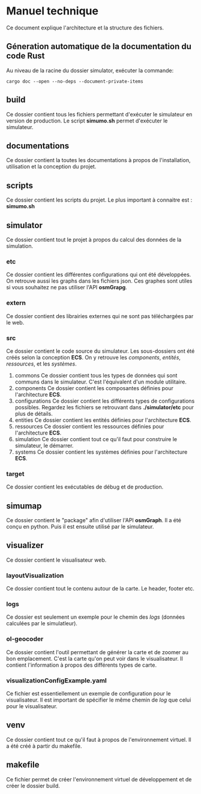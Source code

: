 # Manuel technique #
Ce document explique l'architecture et la structure des fichiers.

## Géneration automatique de la documentation du code Rust
Au niveau de la racine du dossier simulator, exécuter la commande:
```
cargo doc --open --no-deps --document-private-items
```

## build ##
Ce dossier contient tous les fichiers permettant d'exécuter le simulateur en version de production.
Le script **simumo.sh** permet d'exécuter le simulateur.

## documentations ##
Ce dossier contient la toutes les documentations à propos de l'installation, utilisation et la conception du projet.

## scripts ##
Ce dossier contient les scripts du projet. Le plus important à connaitre est : **simumo.sh**

## simulator ##
Ce dossier contient tout le projet à propos du calcul des données de la simulation. 
### etc
Ce dossier contient les différentes configurations qui ont été développées. On retrouve aussi les graphs dans les fichiers json. Ces graphes sont utiles si vous souhaitez ne pas utiliser l'API **osmGrapg**.
### extern
Ce dossier contient des librairies externes qui ne sont pas téléchargées par le web.
### src
Ce dossier contient le code source du simulateur. Les sous-dossiers ont été créés selon la conception **ECS**. On y retrouve les *components*, *entités*, *ressources*, et les *systèmes*.
1. commons
    Ce dossier contient tous les types de données qui sont communs dans le simulateur. C'est l'équivalent d'un module utilitaire.
2. components
    Ce dossier contient les composantes définies pour l'architecture **ECS**.
3. configurations
    Ce dossier contient les différents types de configurations possibles. Regardez les fichiers se retrouvant dans **./simulator/etc** pour plus de détails.
4. entities
        Ce dossier contient les entités définies pour l'architecture **ECS**.
5. ressources
        Ce dossier contient les ressources définies pour l'architecture **ECS**.
6. simulation
    Ce dossier contient tout ce qu'il faut pour construire le simulateur, le démarrer.
7. systems
    Ce dossier contient les systèmes définies pour l'architecture **ECS**.
### target
Ce dossier contient les exécutables de débug et de production.
## simumap ##
Ce dossier contient le "package" afin d'utiliser l'API **osmGraph**. Il a été conçu en python. Puis il est ensuite utilisé par le simulateur.
## visualizer ##
Ce dossier contient le visualisateur web.
### layoutVisualization
Ce dossier contient tout le contenu autour de la carte. Le header, footer etc.
### logs
Ce dossier est seulement un exemple pour le chemin des *logs* (données calculées par le simulatleur). 
### ol-geocoder
Ce dossier contient l'outil permettant de générer la carte et de zoomer au bon emplacement. C'est la carte qu'on peut voir dans le visualisateur. Il contient l'information à propos des différents types de carte.
### visualizationConfigExample.yaml ###
Ce fichier est essentiellement un exemple de configuration pour le visualisateur.
Il est important de spécifier le même chemin de *log* que celui pour le visualisateur.

## venv ##
Ce dossier contient tout ce qu'il faut à propos de l'environnement virtuel. Il a été créé à partir du makefile.
## makefile ##
Ce fichier permet de créer l'environnement virtuel de développement et de créer le dossier build.
